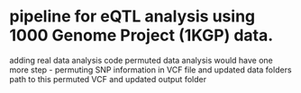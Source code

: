 # pipeline for eQTL analysis using 1000 Genome Project (1KGP) data. 
adding real data analysis code
permuted data analysis would have one more step - permuting SNP information in VCF file
and updated data folders path to this permuted VCF and updated output folder